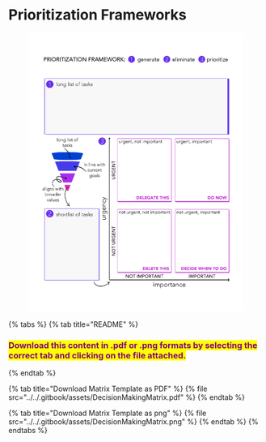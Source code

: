 # Prioritization Frameworks

<figure><img src="../../.gitbook/assets/DecisionMakingMatrix.png" alt=""><figcaption></figcaption></figure>

{% tabs %}
{% tab title="README" %}
### <mark style="color:purple;">Download this content in .pdf or .png formats by selecting the correct tab and clicking on the file attached.</mark>
{% endtab %}

{% tab title="Download Matrix Template as PDF" %}
{% file src="../../.gitbook/assets/DecisionMakingMatrix.pdf" %}
{% endtab %}

{% tab title="Download Matrix Template as png" %}
{% file src="../../.gitbook/assets/DecisionMakingMatrix.png" %}
{% endtab %}
{% endtabs %}

<mark style="color:purple;"></mark>
